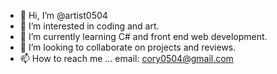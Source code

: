- 👋 Hi, I’m @artist0504
- 👀 I’m interested in coding and art.
- 🌱 I’m currently learning C# and front end web development.
- 💞️ I’m looking to collaborate on projects and reviews.
- 📫 How to reach me ...
email: cory0504@gmail.com

<!---
artist0504/artist0504 is a ✨ special ✨ repository because its `README.md` (this file) appears on your GitHub profile.
You can click the Preview link to take a look at your changes.
--->
